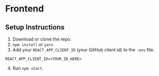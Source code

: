 # Frontend

## Setup Instructions

1. Download or clone the repo.
2. `npm install` or `yarn`
3. Add your `REACT_APP_CLIENT_ID` (your GitHub client id) to the `.env` file:

```
REACT_APP_CLIENT_ID=<YOUR_ID_HERE>
```

4. Run `npm start`.
